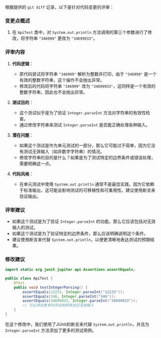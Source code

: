 根据提供的 `git diff` 记录，以下是针对代码变更的评审：

### 变更点概述
1. 在 `ApiTest` 类中，对 `System.out.println` 方法调用的第三个参数进行了修改，将字符串 `"346999"` 更改为 `"34699933"`。

### 评审内容
1. **代码逻辑**：
   - 原代码尝试将字符串 `"346999"` 解析为整数并打印。由于 `"346999"` 是一个有效的整数字符串，这个操作不会抛出异常。
   - 修改后的代码将字符串 `"346999"` 改为 `"34699933"`，这同样是一个有效的整数字符串，因此也不会抛出异常。

2. **测试目的**：
   - 这个测试似乎是为了验证 `Integer.parseInt` 方法对字符串的有效性检查。
   - 通过修改字符串来测试 `Integer.parseInt` 是否能正确处理各种输入。

3. **潜在问题**：
   - 如果这个测试是作为单元测试的一部分，那么它可能过于简单，因为它没有测试无效输入（如非数字字符串）的情况。
   - 修改字符串的目的是什么？如果是为了测试特定的边界条件或错误处理，需要明确这一点。

4. **代码风格**：
   - 在单元测试中使用 `System.out.println` 通常不是最佳实践，因为它依赖于标准输出，这可能会影响测试的可移植性和可重用性。建议使用断言来验证输出。

### 评审建议
- 如果这个测试是为了验证 `Integer.parseInt` 的功能，那么它应该包括对无效输入的测试。
- 如果这个测试是为了验证特定的边界条件，那么应该明确说明这个条件。
- 建议使用断言来代替 `System.out.println`，以便更清晰地表达测试的预期结果。

### 修改建议
```java
import static org.junit.jupiter.api.Assertions.assertEquals;

public class ApiTest {
    @Test
    public void testIntegerParsing() {
        assertEquals(12233, Integer.parseInt("12233"));
        assertEquals(346, Integer.parseInt("346"));
        assertEquals(34699933, Integer.parseInt("34699933"));
        // 可以添加更多的测试用例来验证无效输入
    }
}
```
在这个修改中，我们使用了JUnit的断言来代替 `System.out.println`，并且为 `Integer.parseInt` 方法添加了更多的测试用例。